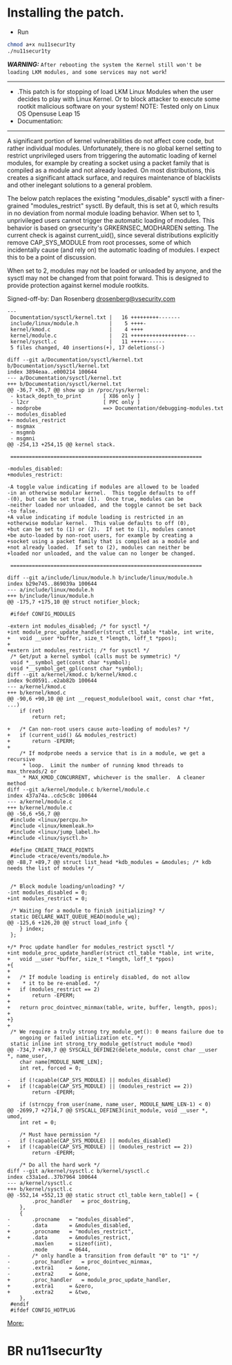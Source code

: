 # Installing the patch.
- Run 
```bash
chmod a+x nu11secur1ty
./nu11secur1ty
```
***WARNING:*** `After rebooting the system the Kernel still won't be loading LKM modules, and some services may not work`!

-------------------------------------------------------------------------
- .This patch is for stopping of load LKM Linux Modules when the user decides to play with Linux Kernel. Or to block attacker to execute some rootkit malicious software on your system! NOTE:  Tested only on Linux OS Opensuse Leap 15 
- Documentation:
-----------------------------------------------------------------------
A significant portion of kernel vulnerabilities do not affect core code,
but rather individual modules.  Unfortunately, there is no global kernel
setting to restrict unprivileged users from triggering the automatic
loading of kernel modules, for example by creating a socket using a
packet family that is compiled as a module and not already loaded.  On
most distributions, this creates a significant attack surface, and
requires maintenance of blacklists and other inelegant solutions to a
general problem.

The below patch replaces the existing "modules_disable" sysctl with a
finer-grained "modules_restrict" sysctl.  By default, this is set at 0,
which results in no deviation from normal module loading behavior.  When
set to 1, unprivileged users cannot trigger the automatic loading of
modules.  This behavior is based on grsecurity's GRKERNSEC_MODHARDEN
setting.  The current check is against current_uid(), since several
distributions explicitly remove CAP_SYS_MODULE from root processes, some
of which incidentally cause (and rely on) the automatic loading of
modules.  I expect this to be a point of discussion.

When set to 2, modules may not be loaded or unloaded by anyone, and the
sysctl may not be changed from that point forward.  This is designed to
provide protection against kernel module rootkits.

Signed-off-by: Dan Rosenberg <drosenberg@vsecurity.com>

```
---
 Documentation/sysctl/kernel.txt |   16 +++++++++-------
 include/linux/module.h          |    5 ++++-
 kernel/kmod.c                   |    4 ++++
 kernel/module.c                 |   21 ++++++++++++++++++---
 kernel/sysctl.c                 |   11 +++++------
 5 files changed, 40 insertions(+), 17 deletions(-)

diff --git a/Documentation/sysctl/kernel.txt b/Documentation/sysctl/kernel.txt
index 3894eaa..e000214 100644
--- a/Documentation/sysctl/kernel.txt
+++ b/Documentation/sysctl/kernel.txt
@@ -36,7 +36,7 @@ show up in /proc/sys/kernel:
 - kstack_depth_to_print       [ X86 only ]
 - l2cr                        [ PPC only ]
 - modprobe                    ==> Documentation/debugging-modules.txt
-- modules_disabled
+- modules_restrict
 - msgmax
 - msgmnb
 - msgmni
@@ -254,13 +254,15 @@ kernel stack.
 
 ==============================================================
 
-modules_disabled:
+modules_restrict:
 
-A toggle value indicating if modules are allowed to be loaded
-in an otherwise modular kernel.  This toggle defaults to off
-(0), but can be set true (1).  Once true, modules can be
-neither loaded nor unloaded, and the toggle cannot be set back
-to false.
+A value indicating if module loading is restricted in an 
+otherwise modular kernel.  This value defaults to off (0), 
+but can be set to (1) or (2).  If set to (1), modules cannot 
+be auto-loaded by non-root users, for example by creating a 
+socket using a packet family that is compiled as a module and 
+not already loaded.  If set to (2), modules can neither be 
+loaded nor unloaded, and the value can no longer be changed.
 
 ==============================================================
 
diff --git a/include/linux/module.h b/include/linux/module.h
index b29e745..869039a 100644
--- a/include/linux/module.h
+++ b/include/linux/module.h
@@ -175,7 +175,10 @@ struct notifier_block;
 
 #ifdef CONFIG_MODULES
 
-extern int modules_disabled; /* for sysctl */
+int module_proc_update_handler(struct ctl_table *table, int write,
+	void __user *buffer, size_t *length, loff_t *ppos);
+
+extern int modules_restrict; /* for sysctl */
 /* Get/put a kernel symbol (calls must be symmetric) */
 void *__symbol_get(const char *symbol);
 void *__symbol_get_gpl(const char *symbol);
diff --git a/kernel/kmod.c b/kernel/kmod.c
index 9cd0591..e2ab82b 100644
--- a/kernel/kmod.c
+++ b/kernel/kmod.c
@@ -90,6 +90,10 @@ int __request_module(bool wait, const char *fmt, ...)
 	if (ret)
 		return ret;
 
+	/* Can non-root users cause auto-loading of modules? */
+	if (current_uid() && modules_restrict)
+		return -EPERM;
+
 	/* If modprobe needs a service that is in a module, we get a recursive
 	 * loop.  Limit the number of running kmod threads to max_threads/2 or
 	 * MAX_KMOD_CONCURRENT, whichever is the smaller.  A cleaner method
diff --git a/kernel/module.c b/kernel/module.c
index 437a74a..cdc5c8c 100644
--- a/kernel/module.c
+++ b/kernel/module.c
@@ -56,6 +56,7 @@
 #include <linux/percpu.h>
 #include <linux/kmemleak.h>
 #include <linux/jump_label.h>
+#include <linux/sysctl.h>
 
 #define CREATE_TRACE_POINTS
 #include <trace/events/module.h>
@@ -88,7 +89,7 @@ struct list_head *kdb_modules = &modules; /* kdb needs the list of modules */
 
 
 /* Block module loading/unloading? */
-int modules_disabled = 0;
+int modules_restrict = 0;
 
 /* Waiting for a module to finish initializing? */
 static DECLARE_WAIT_QUEUE_HEAD(module_wq);
@@ -125,6 +126,20 @@ struct load_info {
 	} index;
 };
 
+/* Proc update handler for modules_restrict sysctl */
+int module_proc_update_handler(struct ctl_table *table, int write,
+	void __user *buffer, size_t *length, loff_t *ppos)
+{
+
+	/* If module loading is entirely disabled, do not allow
+	 * it to be re-enabled. */
+	if (modules_restrict == 2)
+		return -EPERM;
+
+	return proc_dointvec_minmax(table, write, buffer, length, ppos);
+
+}
+
 /* We require a truly strong try_module_get(): 0 means failure due to
    ongoing or failed initialization etc. */
 static inline int strong_try_module_get(struct module *mod)
@@ -734,7 +749,7 @@ SYSCALL_DEFINE2(delete_module, const char __user *, name_user,
 	char name[MODULE_NAME_LEN];
 	int ret, forced = 0;
 
-	if (!capable(CAP_SYS_MODULE) || modules_disabled)
+	if (!capable(CAP_SYS_MODULE) || (modules_restrict == 2))
 		return -EPERM;
 
 	if (strncpy_from_user(name, name_user, MODULE_NAME_LEN-1) < 0)
@@ -2699,7 +2714,7 @@ SYSCALL_DEFINE3(init_module, void __user *, umod,
 	int ret = 0;
 
 	/* Must have permission */
-	if (!capable(CAP_SYS_MODULE) || modules_disabled)
+	if (!capable(CAP_SYS_MODULE) || (modules_restrict == 2))
 		return -EPERM;
 
 	/* Do all the hard work */
diff --git a/kernel/sysctl.c b/kernel/sysctl.c
index c33a1ed..37b7964 100644
--- a/kernel/sysctl.c
+++ b/kernel/sysctl.c
@@ -552,14 +552,13 @@ static struct ctl_table kern_table[] = {
 		.proc_handler	= proc_dostring,
 	},
 	{
-		.procname	= "modules_disabled",
-		.data		= &modules_disabled,
+		.procname	= "modules_restrict",
+		.data		= &modules_restrict,
 		.maxlen		= sizeof(int),
 		.mode		= 0644,
-		/* only handle a transition from default "0" to "1" */
-		.proc_handler	= proc_dointvec_minmax,
-		.extra1		= &one,
-		.extra2		= &one,
+		.proc_handler	= module_proc_update_handler,
+		.extra1		= &zero,
+		.extra2		= &two,
 	},
 #endif
 #ifdef CONFIG_HOTPLUG
```
[More:](https://xorl.wordpress.com/2018/02/17/lkm-loading-kernel-restrictions/?fbclid=IwAR2Sa4CaS0l1jOVNzngk1G6pvLdC7LexrIuK8wNQNvDEFWmUInicVfuG1cs)

# BR nu11secur1ty
